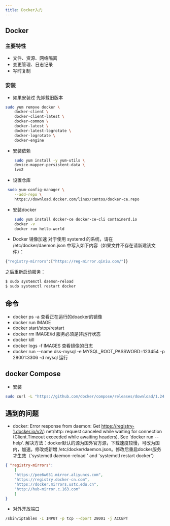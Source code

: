 ```yaml
---
title: Docker入门
---
```

## Docker
 
### 主要特性
- 文件、资源、网络隔离
- 变更管理、日志记录
- 写时复制

### 安装 
- 如果安装过 先卸载旧版本
```bash
sudo yum remove docker \
    docker-client \
    docker-client-latest \
    docker-common \
    docker-latest \
    docker-latest-logrotate \
    docker-logrotate \
    docker-engine
```
- 安装依赖  
```bash
    sudo yum install -y yum-utils \
    device-mapper-persistent-data \
    lvm2
```
- 设置仓库
```bash
 sudo yum-config-manager \
    --add-repo \
    https://download.docker.com/linux/centos/docker-ce.repo
```
- 安装docker
```bash
    sudo yum install docker-ce docker-ce-cli containerd.io
    docker -v 
    docker run hello-world 
```
- Docker 镜像加速
    对于使用 systemd 的系统，请在 /etc/docker/daemon.json 中写入如下内容（如果文件不存在请新建该文件）：

```bash
{"registry-mirrors":["https://reg-mirror.qiniu.com/"]}
```
之后重新启动服务： 
```bash 
$ sudo systemctl daemon-reload
$ sudo systemctl restart docker
```
## 命令
- docker ps  -a 查看正在运行的doacker的镜像
- docker run IMAGE
- docker start/stop/restart
- docker rm IMAGE/id  服务必须是非运行状态
- docker kill 
- docker logs -f IMAGES 查看镜像的日志
- docker run --name dss-mysql -e MYSQL_ROOT_PASSWORD=123454 -p 28001:3306 -d mysql  运行

## docker Compose 
- 安装
```bash 
sudo curl -L "https://github.com/docker/compose/releases/download/1.24.1/docker-compose-$(uname -s)-$(uname -m)" -o /usr/local/bin/docker-compose


```
## 遇到的问题

- docker: Error response from daemon: Get https://registry-1.docker.io/v2/: net/http: request canceled while waiting for connection (Client.Timeout exceeded while awaiting headers).
See 'docker run --help'.
解决方法：docker默认的源为国外官方源，下载速度较慢，可改为国内，加速。修改或新增 /etc/docker/daemon.json。修改后重启docker服务才生效（'systemctl daemon-reload ' and 'systemctl restart docker'）
```json
{ "registry-mirrors": 
    [
    "https://pee6w651.mirror.aliyuncs.com",
    "https://registry.docker-cn.com",
    "https://docker.mirrors.ustc.edu.cn",
    "http://hub-mirror.c.163.com"
    ]
}
```
- 对外开放端口
```bash
/sbin/iptables -I INPUT -p tcp --dport 28001 -j ACCEPT
```


